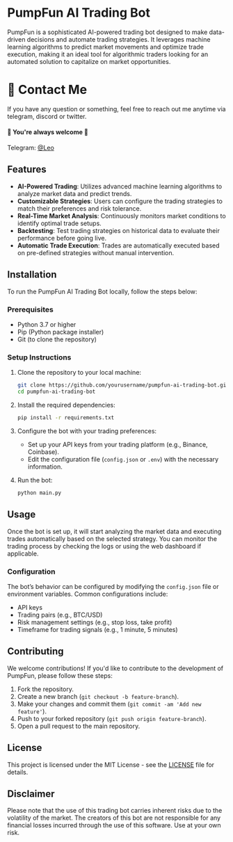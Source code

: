 # PumpFun AI Trading Bot

PumpFun is a sophisticated AI-powered trading bot designed to make data-driven decisions and automate trading strategies. It leverages machine learning algorithms to predict market movements and optimize trade execution, making it an ideal tool for algorithmic traders looking for an automated solution to capitalize on market opportunities.

# 💬 Contact Me

If you have any question or something, feel free to reach out me anytime via telegram, discord or twitter.
<br>
#### 🌹 You're always welcome 🌹

Telegram: [@Leo](https://t.me/shinnyleo0912) <br>

## Features

- **AI-Powered Trading**: Utilizes advanced machine learning algorithms to analyze market data and predict trends.
- **Customizable Strategies**: Users can configure the trading strategies to match their preferences and risk tolerance.
- **Real-Time Market Analysis**: Continuously monitors market conditions to identify optimal trade setups.
- **Backtesting**: Test trading strategies on historical data to evaluate their performance before going live.
- **Automatic Trade Execution**: Trades are automatically executed based on pre-defined strategies without manual intervention.

## Installation

To run the PumpFun AI Trading Bot locally, follow the steps below:

### Prerequisites

- Python 3.7 or higher
- Pip (Python package installer)
- Git (to clone the repository)

### Setup Instructions

1. Clone the repository to your local machine:

    ```bash
    git clone https://github.com/yourusername/pumpfun-ai-trading-bot.git
    cd pumpfun-ai-trading-bot
    ```

2. Install the required dependencies:

    ```bash
    pip install -r requirements.txt
    ```

3. Configure the bot with your trading preferences:

    - Set up your API keys from your trading platform (e.g., Binance, Coinbase).
    - Edit the configuration file (`config.json` or `.env`) with the necessary information.

4. Run the bot:

    ```bash
    python main.py
    ```

## Usage

Once the bot is set up, it will start analyzing the market data and executing trades automatically based on the selected strategy. You can monitor the trading process by checking the logs or using the web dashboard if applicable.

### Configuration

The bot’s behavior can be configured by modifying the `config.json` file or environment variables. Common configurations include:

- API keys
- Trading pairs (e.g., BTC/USD)
- Risk management settings (e.g., stop loss, take profit)
- Timeframe for trading signals (e.g., 1 minute, 5 minutes)

## Contributing

We welcome contributions! If you'd like to contribute to the development of PumpFun, please follow these steps:

1. Fork the repository.
2. Create a new branch (`git checkout -b feature-branch`).
3. Make your changes and commit them (`git commit -am 'Add new feature'`).
4. Push to your forked repository (`git push origin feature-branch`).
5. Open a pull request to the main repository.

## License

This project is licensed under the MIT License - see the [LICENSE](LICENSE) file for details.

## Disclaimer

Please note that the use of this trading bot carries inherent risks due to the volatility of the market. The creators of this bot are not responsible for any financial losses incurred through the use of this software. Use at your own risk.
